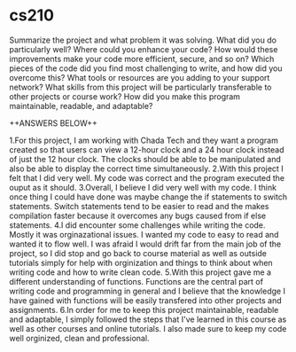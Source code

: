 # cs210
Summarize the project and what problem it was solving.
What did you do particularly well?
Where could you enhance your code? How would these improvements make your code more efficient, secure, and so on?
Which pieces of the code did you find most challenging to write, and how did you overcome this? What tools or resources are you adding to your support network?
What skills from this project will be particularly transferable to other projects or course work?
How did you make this program maintainable, readable, and adaptable?

++ANSWERS BELOW++

1.For this project, I am working with Chada Tech and they want a program created so that users can view a 12-hour clock and a 24 hour clock instead of just the 12 hour clock. The clocks should be able to be manipulated and also be able to display the correct time simultaneously.
2.With this project I felt that I did very well. My code was correct and the program executed the ouput as it should. 
3.Overall, I believe I did very well with my code. I think once thing I could have done was maybe change the if statements to switch statements. Switch statements tend to be easier to read and the makes compilation faster because it overcomes any bugs caused from if else statements.
4.I did encounter some challenges while writing the code. Mostly it was orginazational issues. I wanted my code to easy to read and wanted it to flow well. I was afraid I would drift far from the main job of the project, so I did stop and go back to course material as well as outside tutorials simply for help with orginization and things to think about when writing code and how to write clean code.
5.With this project gave me a different understanding of functions. Functions are the central part of writing code and programming in general and I believe that the knowledge I have gained with functions will be easily transfered into other projects and assignments.
6.In order for me to keep this project maintainable, readable and adaptable, I simply followed the steps that I've learned in this course as well as other courses and online tutorials. I also made sure to keep my code well orginized, clean and professional.
